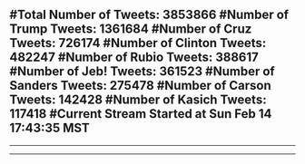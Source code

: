 #Total Number of Tweets: 3853866 
#Number of Trump Tweets: 1361684
#Number of Cruz Tweets: 726174
#Number of Clinton Tweets: 482247
#Number of Rubio Tweets: 388617
#Number of Jeb! Tweets: 361523
#Number of Sanders Tweets: 275478
#Number of Carson Tweets: 142428
#Number of Kasich Tweets: 117418
#Current Stream Started at Sun Feb 14 17:43:35 MST
---
---
---
